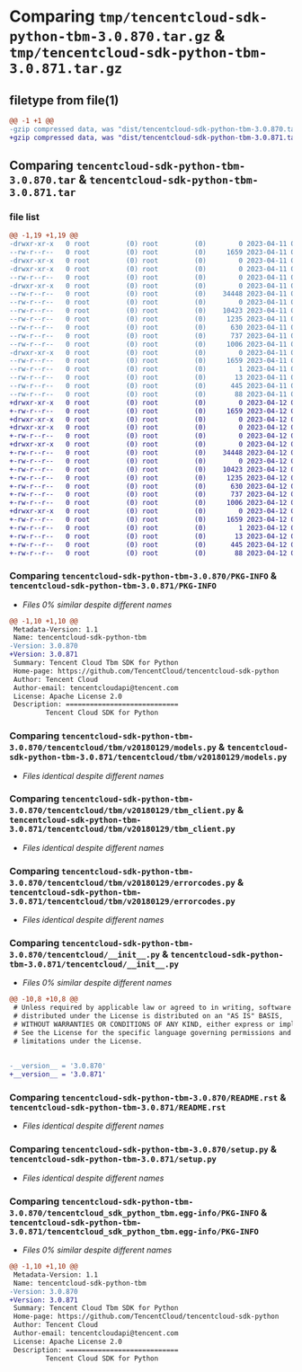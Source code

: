# Comparing `tmp/tencentcloud-sdk-python-tbm-3.0.870.tar.gz` & `tmp/tencentcloud-sdk-python-tbm-3.0.871.tar.gz`

## filetype from file(1)

```diff
@@ -1 +1 @@
-gzip compressed data, was "dist/tencentcloud-sdk-python-tbm-3.0.870.tar", last modified: Tue Apr 11 03:53:46 2023, max compression
+gzip compressed data, was "dist/tencentcloud-sdk-python-tbm-3.0.871.tar", last modified: Wed Apr 12 00:41:30 2023, max compression
```

## Comparing `tencentcloud-sdk-python-tbm-3.0.870.tar` & `tencentcloud-sdk-python-tbm-3.0.871.tar`

### file list

```diff
@@ -1,19 +1,19 @@
-drwxr-xr-x   0 root         (0) root         (0)        0 2023-04-11 03:53:46.000000 tencentcloud-sdk-python-tbm-3.0.870/
--rw-r--r--   0 root         (0) root         (0)     1659 2023-04-11 03:53:46.000000 tencentcloud-sdk-python-tbm-3.0.870/PKG-INFO
-drwxr-xr-x   0 root         (0) root         (0)        0 2023-04-11 03:53:46.000000 tencentcloud-sdk-python-tbm-3.0.870/tencentcloud/
-drwxr-xr-x   0 root         (0) root         (0)        0 2023-04-11 03:53:46.000000 tencentcloud-sdk-python-tbm-3.0.870/tencentcloud/tbm/
--rw-r--r--   0 root         (0) root         (0)        0 2023-04-11 03:53:46.000000 tencentcloud-sdk-python-tbm-3.0.870/tencentcloud/tbm/__init__.py
-drwxr-xr-x   0 root         (0) root         (0)        0 2023-04-11 03:53:46.000000 tencentcloud-sdk-python-tbm-3.0.870/tencentcloud/tbm/v20180129/
--rw-r--r--   0 root         (0) root         (0)    34448 2023-04-11 03:53:46.000000 tencentcloud-sdk-python-tbm-3.0.870/tencentcloud/tbm/v20180129/models.py
--rw-r--r--   0 root         (0) root         (0)        0 2023-04-11 03:53:46.000000 tencentcloud-sdk-python-tbm-3.0.870/tencentcloud/tbm/v20180129/__init__.py
--rw-r--r--   0 root         (0) root         (0)    10423 2023-04-11 03:53:46.000000 tencentcloud-sdk-python-tbm-3.0.870/tencentcloud/tbm/v20180129/tbm_client.py
--rw-r--r--   0 root         (0) root         (0)     1235 2023-04-11 03:53:46.000000 tencentcloud-sdk-python-tbm-3.0.870/tencentcloud/tbm/v20180129/errorcodes.py
--rw-r--r--   0 root         (0) root         (0)      630 2023-04-11 03:53:46.000000 tencentcloud-sdk-python-tbm-3.0.870/tencentcloud/__init__.py
--rw-r--r--   0 root         (0) root         (0)      737 2023-04-11 03:53:46.000000 tencentcloud-sdk-python-tbm-3.0.870/README.rst
--rw-r--r--   0 root         (0) root         (0)     1006 2023-04-11 03:53:46.000000 tencentcloud-sdk-python-tbm-3.0.870/setup.py
-drwxr-xr-x   0 root         (0) root         (0)        0 2023-04-11 03:53:46.000000 tencentcloud-sdk-python-tbm-3.0.870/tencentcloud_sdk_python_tbm.egg-info/
--rw-r--r--   0 root         (0) root         (0)     1659 2023-04-11 03:53:46.000000 tencentcloud-sdk-python-tbm-3.0.870/tencentcloud_sdk_python_tbm.egg-info/PKG-INFO
--rw-r--r--   0 root         (0) root         (0)        1 2023-04-11 03:53:46.000000 tencentcloud-sdk-python-tbm-3.0.870/tencentcloud_sdk_python_tbm.egg-info/dependency_links.txt
--rw-r--r--   0 root         (0) root         (0)       13 2023-04-11 03:53:46.000000 tencentcloud-sdk-python-tbm-3.0.870/tencentcloud_sdk_python_tbm.egg-info/top_level.txt
--rw-r--r--   0 root         (0) root         (0)      445 2023-04-11 03:53:46.000000 tencentcloud-sdk-python-tbm-3.0.870/tencentcloud_sdk_python_tbm.egg-info/SOURCES.txt
--rw-r--r--   0 root         (0) root         (0)       88 2023-04-11 03:53:46.000000 tencentcloud-sdk-python-tbm-3.0.870/setup.cfg
+drwxr-xr-x   0 root         (0) root         (0)        0 2023-04-12 00:41:30.000000 tencentcloud-sdk-python-tbm-3.0.871/
+-rw-r--r--   0 root         (0) root         (0)     1659 2023-04-12 00:41:30.000000 tencentcloud-sdk-python-tbm-3.0.871/PKG-INFO
+drwxr-xr-x   0 root         (0) root         (0)        0 2023-04-12 00:41:30.000000 tencentcloud-sdk-python-tbm-3.0.871/tencentcloud/
+drwxr-xr-x   0 root         (0) root         (0)        0 2023-04-12 00:41:30.000000 tencentcloud-sdk-python-tbm-3.0.871/tencentcloud/tbm/
+-rw-r--r--   0 root         (0) root         (0)        0 2023-04-12 00:41:30.000000 tencentcloud-sdk-python-tbm-3.0.871/tencentcloud/tbm/__init__.py
+drwxr-xr-x   0 root         (0) root         (0)        0 2023-04-12 00:41:30.000000 tencentcloud-sdk-python-tbm-3.0.871/tencentcloud/tbm/v20180129/
+-rw-r--r--   0 root         (0) root         (0)    34448 2023-04-12 00:41:30.000000 tencentcloud-sdk-python-tbm-3.0.871/tencentcloud/tbm/v20180129/models.py
+-rw-r--r--   0 root         (0) root         (0)        0 2023-04-12 00:41:30.000000 tencentcloud-sdk-python-tbm-3.0.871/tencentcloud/tbm/v20180129/__init__.py
+-rw-r--r--   0 root         (0) root         (0)    10423 2023-04-12 00:41:30.000000 tencentcloud-sdk-python-tbm-3.0.871/tencentcloud/tbm/v20180129/tbm_client.py
+-rw-r--r--   0 root         (0) root         (0)     1235 2023-04-12 00:41:30.000000 tencentcloud-sdk-python-tbm-3.0.871/tencentcloud/tbm/v20180129/errorcodes.py
+-rw-r--r--   0 root         (0) root         (0)      630 2023-04-12 00:41:30.000000 tencentcloud-sdk-python-tbm-3.0.871/tencentcloud/__init__.py
+-rw-r--r--   0 root         (0) root         (0)      737 2023-04-12 00:41:30.000000 tencentcloud-sdk-python-tbm-3.0.871/README.rst
+-rw-r--r--   0 root         (0) root         (0)     1006 2023-04-12 00:41:30.000000 tencentcloud-sdk-python-tbm-3.0.871/setup.py
+drwxr-xr-x   0 root         (0) root         (0)        0 2023-04-12 00:41:30.000000 tencentcloud-sdk-python-tbm-3.0.871/tencentcloud_sdk_python_tbm.egg-info/
+-rw-r--r--   0 root         (0) root         (0)     1659 2023-04-12 00:41:30.000000 tencentcloud-sdk-python-tbm-3.0.871/tencentcloud_sdk_python_tbm.egg-info/PKG-INFO
+-rw-r--r--   0 root         (0) root         (0)        1 2023-04-12 00:41:30.000000 tencentcloud-sdk-python-tbm-3.0.871/tencentcloud_sdk_python_tbm.egg-info/dependency_links.txt
+-rw-r--r--   0 root         (0) root         (0)       13 2023-04-12 00:41:30.000000 tencentcloud-sdk-python-tbm-3.0.871/tencentcloud_sdk_python_tbm.egg-info/top_level.txt
+-rw-r--r--   0 root         (0) root         (0)      445 2023-04-12 00:41:30.000000 tencentcloud-sdk-python-tbm-3.0.871/tencentcloud_sdk_python_tbm.egg-info/SOURCES.txt
+-rw-r--r--   0 root         (0) root         (0)       88 2023-04-12 00:41:30.000000 tencentcloud-sdk-python-tbm-3.0.871/setup.cfg
```

### Comparing `tencentcloud-sdk-python-tbm-3.0.870/PKG-INFO` & `tencentcloud-sdk-python-tbm-3.0.871/PKG-INFO`

 * *Files 0% similar despite different names*

```diff
@@ -1,10 +1,10 @@
 Metadata-Version: 1.1
 Name: tencentcloud-sdk-python-tbm
-Version: 3.0.870
+Version: 3.0.871
 Summary: Tencent Cloud Tbm SDK for Python
 Home-page: https://github.com/TencentCloud/tencentcloud-sdk-python
 Author: Tencent Cloud
 Author-email: tencentcloudapi@tencent.com
 License: Apache License 2.0
 Description: ============================
         Tencent Cloud SDK for Python
```

### Comparing `tencentcloud-sdk-python-tbm-3.0.870/tencentcloud/tbm/v20180129/models.py` & `tencentcloud-sdk-python-tbm-3.0.871/tencentcloud/tbm/v20180129/models.py`

 * *Files identical despite different names*

### Comparing `tencentcloud-sdk-python-tbm-3.0.870/tencentcloud/tbm/v20180129/tbm_client.py` & `tencentcloud-sdk-python-tbm-3.0.871/tencentcloud/tbm/v20180129/tbm_client.py`

 * *Files identical despite different names*

### Comparing `tencentcloud-sdk-python-tbm-3.0.870/tencentcloud/tbm/v20180129/errorcodes.py` & `tencentcloud-sdk-python-tbm-3.0.871/tencentcloud/tbm/v20180129/errorcodes.py`

 * *Files identical despite different names*

### Comparing `tencentcloud-sdk-python-tbm-3.0.870/tencentcloud/__init__.py` & `tencentcloud-sdk-python-tbm-3.0.871/tencentcloud/__init__.py`

 * *Files 0% similar despite different names*

```diff
@@ -10,8 +10,8 @@
 # Unless required by applicable law or agreed to in writing, software
 # distributed under the License is distributed on an "AS IS" BASIS,
 # WITHOUT WARRANTIES OR CONDITIONS OF ANY KIND, either express or implied.
 # See the License for the specific language governing permissions and
 # limitations under the License.
 
 
-__version__ = '3.0.870'
+__version__ = '3.0.871'
```

### Comparing `tencentcloud-sdk-python-tbm-3.0.870/README.rst` & `tencentcloud-sdk-python-tbm-3.0.871/README.rst`

 * *Files identical despite different names*

### Comparing `tencentcloud-sdk-python-tbm-3.0.870/setup.py` & `tencentcloud-sdk-python-tbm-3.0.871/setup.py`

 * *Files identical despite different names*

### Comparing `tencentcloud-sdk-python-tbm-3.0.870/tencentcloud_sdk_python_tbm.egg-info/PKG-INFO` & `tencentcloud-sdk-python-tbm-3.0.871/tencentcloud_sdk_python_tbm.egg-info/PKG-INFO`

 * *Files 0% similar despite different names*

```diff
@@ -1,10 +1,10 @@
 Metadata-Version: 1.1
 Name: tencentcloud-sdk-python-tbm
-Version: 3.0.870
+Version: 3.0.871
 Summary: Tencent Cloud Tbm SDK for Python
 Home-page: https://github.com/TencentCloud/tencentcloud-sdk-python
 Author: Tencent Cloud
 Author-email: tencentcloudapi@tencent.com
 License: Apache License 2.0
 Description: ============================
         Tencent Cloud SDK for Python
```

